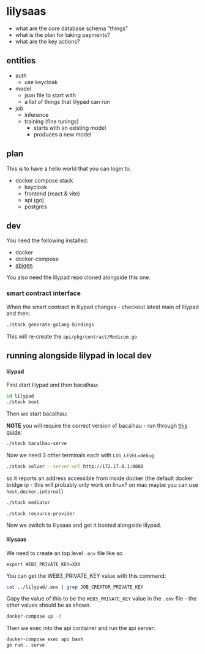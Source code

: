 # lilysaas

 * what are the core database schema "things"
 * what is the plan for taking payments?
 * what are the key actions?

## entities

 * auth
   * use keycloak
 * model
   * json file to start with
   * a list of things that lilypad can run
 * job
   * inference
   * training (fine tunings)
     * starts with an existing model
     * produces a new model

## plan

This is to have a hello world that you can login to.

 * docker compose stack
   * keycloak
   * frontend (react & vite)
   * api (go)
   * postgres


## dev

You need the following installed:

 * docker
 * docker-compose
 * [abigen](https://geth.ethereum.org/docs/getting-started/installing-geth)

You also need the lilypad repo cloned alongside this one.

### smart contract interface

When the smart contract in lilypad changes - checkout latest main of lilypad and then:

```bash
./stack generate-golang-bindings
```

This will re-create the `api/pkg/contract/Modicum.go`

## running alongside lilypad in local dev

#### lilypad

First start lilypad and then bacalhau:

```bash
cd lilypad
./stack boot
```

Then we start bacalhau:

**NOTE** you will require the correct version of bacalhau - run through [this guide](https://github.com/bacalhau-project/lilypad/blob/fe9999b96d0920083ab3b1c4dbe4c647c5db36d3/CONTRIBUTING.md#bacalhau): 

```bash
./stack bacalhau-serve
```

Now we need 3 other terminals each with `LOG_LEVEL=debug`

```bash
./stack solver --server-url http://172.17.0.1:8080
```

so it reports an address accessible from inside docker (the default docker bridge ip - this will probably only work on linux? on mac maybe you can use `host.docker.internal`)


```bash
./stack mediator
```

```bash
./stack resource-provider
```

Now we switch to lilysaas and get it booted alongside lilypad.

#### lilysaas

We need to create an top level `.env` file like so

```
export WEB3_PRIVATE_KEY=XXX
```

You can get the WEB3_PRIVATE_KEY value with this command:

```bash
cat ../lilypad/.env | grep JOB_CREATOR_PRIVATE_KEY
```

Copy the value of this to be the `WEB3_PRIVATE_KEY` value in the `.env` file - the other values should be as shown.

```bash
docker-compose up -d
```

Then we exec into the api container and run the api server:

```bash
docker-compose exec api bash
go run . serve
```
